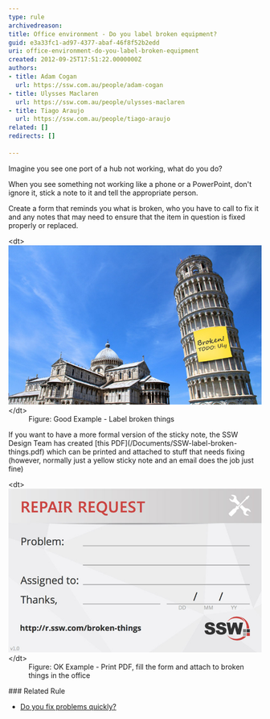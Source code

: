 ```yaml
---
type: rule
archivedreason: 
title: Office environment - Do you label broken equipment?
guid: e3a33fc1-ad97-4377-abaf-46f8f52b2edd
uri: office-environment-do-you-label-broken-equipment
created: 2012-09-25T17:51:22.0000000Z
authors:
- title: Adam Cogan
  url: https://ssw.com.au/people/adam-cogan
- title: Ulysses Maclaren
  url: https://ssw.com.au/people/ulysses-maclaren
- title: Tiago Araujo
  url: https://ssw.com.au/people/tiago-araujo
related: []
redirects: []

---
```


Imagine you see one port of a hub not working, what do you do?

When you see something not working like a phone or a PowerPoint, don't ignore it,                     stick a note to it and tell the appropriate person.

<!--endintro-->

Create a form that reminds you what is broken, who you have to call to fix it and any notes that may need to ensure that the item in question is fixed properly or replaced.
<dl class="goodImage">&lt;dt&gt;
      <img src="LeaningTowerOfPisa.jpg" alt="LeaningTowerOfPisa.jpg"> 
   &lt;/dt&gt;<dd>Figure: Good Example - Label broken things</dd></dl> If you want to have a more formal version of the sticky note, the SSW Design Team has created  [this PDF](/Documents/SSW-label-broken-things.pdf) which can be printed and attached to stuff that needs fixing (however, normally just a yellow sticky note and an email does the job just fine) <dl class="goodImage">&lt;dt&gt;
      <img src="broken-things.jpg" alt="Broken Things SSW label"> 
   &lt;/dt&gt;<dd>Figure: OK Example - Print PDF, fill the form and attach to broken things in the office</dd></dl>
### Related Rule


* [Do you fix problems quickly?](/_layouts/15/FIXUPREDIRECT.ASPX?WebId=3dfc0e07-e23a-4cbb-aac2-e778b71166a2&TermSetId=07da3ddf-0924-4cd2-a6d4-a4809ae20160&TermId=585661a4-07e0-4e52-be87-66aaa1d1eed7)

